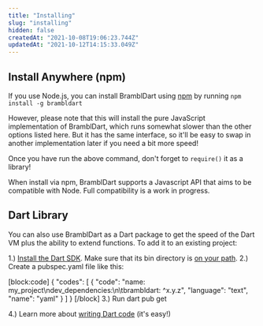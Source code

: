 ```yaml
---
title: "Installing"
slug: "installing"
hidden: false
createdAt: "2021-10-08T19:06:23.744Z"
updatedAt: "2021-10-12T14:15:33.049Z"
---
```

## Install Anywhere (npm) 
If you use Node.js, you can install BramblDart using [npm](https://www.npmjs.com/) by running `npm install -g brambldart`

However, please note that this will install the pure JavaScript implementation of BramblDart, which runs somewhat slower than the other options listed here. But it has the same interface, so it'll be easy to swap in another implementation later if you need a bit more speed! 

Once you have run the above command, don't forget to `require()` it as a library! 

When install via npm, BramblDart supports a Javascript API that aims to be compatible with Node. Full compatibility is a work in progress.

## Dart Library
You can also use BramblDart as a Dart package to get the speed of the Dart VM plus the ability to extend functions. To add it to an existing project: 

1.) [Install the Dart SDK](https://dart.dev/get-dart#automated-installation-and-updates). Make sure that its bin directory is [on your path](https://katiek2.github.io/path-doc/).
2.) Create a pubspec.yaml file like this: 



[block:code]
{
  "codes": [
    {
      "code": "name: my_project\ndev_dependencies:\n\tbrambldart: ^x.y.z",
      "language": "text",
      "name": "yaml"
    }
  ]
}
[/block]
3.) Run dart pub get

4.) Learn more about [writing Dart code](doc:overview) (it's easy!)